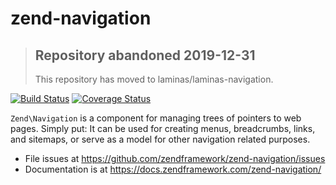 # zend-navigation

> ## Repository abandoned 2019-12-31
>
> This repository has moved to laminas/laminas-navigation.

[![Build Status](https://secure.travis-ci.org/zendframework/zend-navigation.svg?branch=master)](https://secure.travis-ci.org/zendframework/zend-navigation)
[![Coverage Status](https://coveralls.io/repos/github/zendframework/zend-navigation/badge.svg?branch=master)](https://coveralls.io/github/zendframework/zend-navigation?branch=master)

`Zend\Navigation` is a component for managing trees of pointers to web pages.
Simply put: It can be used for creating menus, breadcrumbs, links, and sitemaps,
or serve as a model for other navigation related purposes.


- File issues at https://github.com/zendframework/zend-navigation/issues
- Documentation is at https://docs.zendframework.com/zend-navigation/